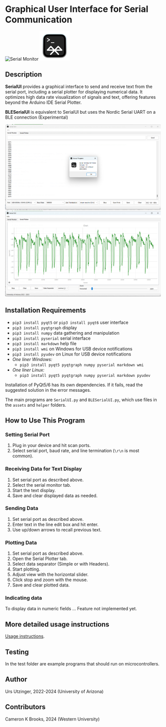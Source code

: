 # Graphical User Interface for Serial Communication
![Serial Monitor](assets/serial_96.png)
![BLE Serial Monitor](assets/BLE_96.png)

## Description
**SerialUI** provides a graphical interface to send and receive text from the serial port, including a serial plotter for displaying numerical data. It optimizes high data rate visualization of signals and text, offering features beyond the Arduino IDE Serial Plotter.

**BLESerialUI** is equivalent to SerialUI but uses the Nordic Serial UART on a BLE connection (Experimental)

<img src="docs/SerialMonitor.png" alt="Serial Monitor" width="600"/>
<img src="docs/SerialPlotter.png" alt="Serial Plotter" width="600"/>

## Installation Requirements
- `pip3 install pyqt5` or `pip3 install pyqt6` user interface
- `pip3 install pyqtgraph` display
- `pip3 install numpy` data gathering and manipulation
- `pip3 install pyserial` serial interface
- `pip3 install markdown` help file
- `pip3 install wmi` on Windows for USB device notifications
- `pip3 install pyudev` on Linux  for USB device notifications
- *One liner Windows:* 
    - `pip3 install pyqt5 pyqtgraph numpy pyserial markdown wmi`
- *One liner Linux:* 
    - `pip3 install pyqt5 pyqtgraph numpy pyserial markdown pyudev`

Installation of PyQt5/6 has its own dependencies. If it fails, read the suggested solution in the error messages.

The main programs are `SerialUI.py` and `BLESerialUI.py`, which use files in the `assets` and `helper` folders.

## How to Use This Program

### Setting Serial Port
1. Plug in your device and hit scan ports.
2. Select serial port, baud rate, and line termination (`\r\n` is most common).

### Receiving Data for Text Display
1. Set serial port as described above.
2. Select the serial monitor tab.
3. Start the text display.
4. Save and clear displayed data as needed.

### Sending Data
1. Set serial port as described above.
2. Enter text in the line edit box and hit enter.
3. Use up/down arrows to recall previous text.

### Plotting Data
1. Set serial port as described above.
2. Open the Serial Plotter tab.
3. Select data separator (Simple or with Headers).
4. Start plotting.
5. Adjust view with the horizontal slider.
6. Click stop and zoom with the mouse.
7. Save and clear plotted data.

### Indicating data
To display data in numeric fields ... Feature not implemented yet.

## More detailed usage instructions
[Usage instructions](docs/Detailed_Usage_Instructions.md).

## Testing
In the test folder are example programs that should run on microcontrollers.

## Author
Urs Utzinger, 2022-2024 (University of Arizona)

## Contributors
Cameron K Brooks, 2024 (Western University)